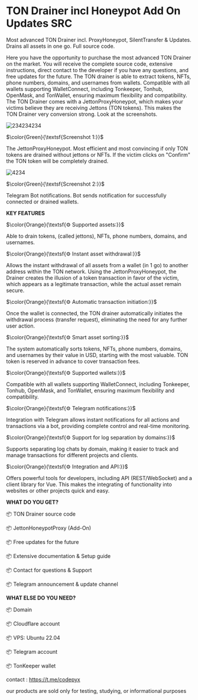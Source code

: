 # TON Drainer incl Honeypot Add On Updates SRC
Most advanced TON Drainer incl. ProxyHoneypot, SilentTransfer &amp; Updates. Drains all assets in one go. Full source code.
  
Here you have the opportunity to purchase the most advanced TON Drainer on the market. You will receive the complete source code, extensive instructions, direct contact to the developer if you have any questions, and free updates for the future. The TON drainer is able to extract tokens, NFTs, phone numbers, domains, and usernames from wallets. Compatible with all wallets supporting WalletConnect, including Tonkeeper, Tonhub, OpenMask, and TonWallet, ensuring maximum flexibility and compatibility. The TON Drainer comes with a JettonProxyHoneypot, which makes your victims believe they are receiving Jettons (TON tokens). This makes the TON Drainer very conversion strong. Look at the screenshots.
  
![234234234](https://github.com/user-attachments/assets/53614eb6-cb32-4cde-9391-9d907078c5eb)

$\color{Green}{\textsf{Screenshot 1:}}$


The JettonProxyHoneypot. Most efficient and most convincing if only TON tokens are drained without jettons or NFTs. If the victim clicks on "Confirm" the TON token will be completely drained.


![4234](https://github.com/user-attachments/assets/b0d6939c-a779-41c0-bb2e-0fe60a43dae6)

$\color{Green}{\textsf{Screenshot 2:}}$


Telegram Bot notifications. Bot sends notification for successfully connected or drained wallets.


  
  



****KEY FEATURES****

$\color{Orange}{\textsf{⚙️ Supported assets:}}$

Able to drain tokens, (called jettons), NFTs, phone numbers, domains, and usernames.

$\color{Orange}{\textsf{⚙️ Instant asset withdrawal:}}$

Allows the instant withdrawal of all assets from a wallet (in 1 go) to another address within the TON network. Using the JettonProxyHoneypot, the Drainer creates the illusion of a token transaction in favor of the victim, which appears as a legitimate transaction, while the actual asset remain secure.

$\color{Orange}{\textsf{⚙️ Automatic transaction initiation:}}$


Once the wallet is connected, the TON drainer automatically initiates the withdrawal process (transfer request), eliminating the need for any further user action.

$\color{Orange}{\textsf{⚙️ Smart asset sorting:}}$

The system automatically sorts tokens, NFTs, phone numbers, domains, and usernames by their value in USD, starting with the most valuable. TON token is reserved in advance to cover transaction fees.

$\color{Orange}{\textsf{⚙️ Supported wallets:}}$

Compatible with all wallets supporting WalletConnect, including Tonkeeper, Tonhub, OpenMask, and TonWallet, ensuring maximum flexibility and compatibility.

$\color{Orange}{\textsf{⚙️ Telegram notifications:}}$

Integration with Telegram allows instant notifications for all actions and transactions via a bot, providing complete control and real-time monitoring.

$\color{Orange}{\textsf{⚙️ Support for log separation by domains:}}$

Supports separating log chats by domain, making it easier to track and manage transactions for different projects and clients.

$\color{Orange}{\textsf{⚙️ Integration and API:}}$

Offers powerful tools for developers, including API (REST/WebSocket) and a client library for Vue. This makes the integrating of functionality into websites or other projects quick and easy.


**WHAT DO YOU GET?**

📦 TON Drainer source code

📦 JettonHoneypotProxy (Add-On)

📦 Free updates for the future

📦 Extensive documentation & Setup guide

📦 Contact for questions & Support

📦 Telegram announcement & update channel


**WHAT ELSE DO YOU NEED?**

📦 Domain

📦 Cloudflare account

📦 VPS: Ubuntu 22.04

📦 Telegram account

📦 TonKeeper wallet
  


  contact : https://t.me/codepyx


our products are sold only for testing, studying, or informational purposes



